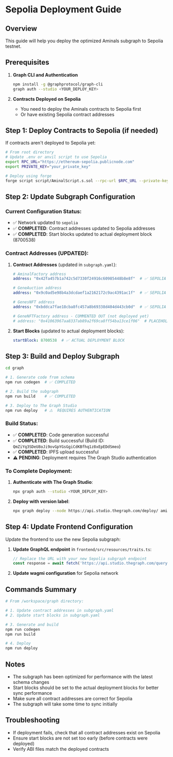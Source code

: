 # Sepolia Deployment Guide

## Overview
This guide will help you deploy the optimized Aminals subgraph to Sepolia testnet.

## Prerequisites

1. **Graph CLI and Authentication**
   ```bash
   npm install -g @graphprotocol/graph-cli
   graph auth --studio <YOUR_DEPLOY_KEY>
   ```

2. **Contracts Deployed on Sepolia**
   - You need to deploy the Aminals contracts to Sepolia first
   - Or have existing Sepolia contract addresses

## Step 1: Deploy Contracts to Sepolia (if needed)

If contracts aren't deployed to Sepolia yet:

```bash
# From root directory
# Update .env or anvil script to use Sepolia
export RPC_URL="https://ethereum-sepolia.publicnode.com"
export PRIVATE_KEY="your_private_key"

# Deploy using forge
forge script script/AminalScript.s.sol --rpc-url $RPC_URL --private-key $PRIVATE_KEY --broadcast --verify
```

## Step 2: Update Subgraph Configuration

### Current Configuration Status:
- ✅ Network updated to `sepolia`
- ✅ **COMPLETED**: Contract addresses updated to Sepolia addresses
- ✅ **COMPLETED**: Start blocks updated to actual deployment block (8700538)

### Contract Addresses (UPDATED):

1. **Contract Addresses** (updated in `subgraph.yaml`):
   ```yaml
   # AminalFactory address
   address: "0x42fa457b1a742c5d7330f24916c60985448b8e8f"  # ✅ SEPOLIA ADDRESS
   
   # GeneAuction address  
   address: "0x9c0ad5e98b4a3dcdaef1a2162172c9ac4391ac1f"  # ✅ SEPOLIA ADDRESS
   
   # GenesNFT address
   address: "0xbddca7fae18cba8fc457a8b69338d404d443cb0d"  # ✅ SEPOLIA ADDRESS
   
   # GeneNFTFactory address - COMMENTED OUT (not deployed yet)
   # address: "0x41063967aa8337ab89a2f69ca8ff54ba13ce1f06"  # PLACEHOLDER
   ```

2. **Start Blocks** (updated to actual deployment blocks):
   ```yaml
   startBlock: 8700538  # ✅ ACTUAL DEPLOYMENT BLOCK
   ```

## Step 3: Build and Deploy Subgraph

```bash
cd graph

# 1. Generate code from schema
npm run codegen  # ✅ COMPLETED

# 2. Build the subgraph
npm run build    # ✅ COMPLETED

# 3. Deploy to The Graph Studio
npm run deploy   # ⚠️  REQUIRES AUTHENTICATION
```

### Build Status:
- ✅ **COMPLETED**: Code generation successful
- ✅ **COMPLETED**: Build successful (Build ID: `QmZiYq3SDeU8oJi9ovGpYGsGgiCdKBfhq1z8xEpEDdSmeo`)
- ✅ **COMPLETED**: IPFS upload successful
- ⚠️  **PENDING**: Deployment requires The Graph Studio authentication

### To Complete Deployment:
1. **Authenticate with The Graph Studio**: 
   ```bash
   npx graph auth --studio <YOUR_DEPLOY_KEY>
   ```
2. **Deploy with version label**:
   ```bash
   npx graph deploy --node https://api.studio.thegraph.com/deploy/ aminals-sepolia --version-label "v1.0.0"
   ```

## Step 4: Update Frontend Configuration

Update the frontend to use the new Sepolia subgraph:

1. **Update GraphQL endpoint** in `frontend/src/resources/traits.ts`:
   ```typescript
   // Replace the URL with your new Sepolia subgraph endpoint
   const response = await fetch('https://api.studio.thegraph.com/query/[YOUR_USER_ID]/[SEPOLIA_SUBGRAPH_NAME]/version/latest'
   ```

2. **Update wagmi configuration** for Sepolia network

## Commands Summary

```bash
# From /workspace/graph directory:

# 1. Update contract addresses in subgraph.yaml
# 2. Update start blocks in subgraph.yaml

# 3. Generate and build
npm run codegen
npm run build

# 4. Deploy
npm run deploy
```

## Notes

- The subgraph has been optimized for performance with the latest schema changes
- Start blocks should be set to the actual deployment blocks for better sync performance
- Make sure all contract addresses are correct for Sepolia
- The subgraph will take some time to sync initially

## Troubleshooting

- If deployment fails, check that all contract addresses exist on Sepolia
- Ensure start blocks are not set too early (before contracts were deployed)
- Verify ABI files match the deployed contracts
